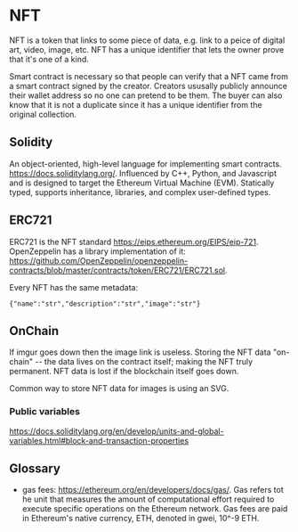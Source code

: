 # NFT

NFT is a token that links to some piece of data, e.g. link to a peice of digital art, video, image, etc. NFT has a unique identifier that lets the owner prove that it's one of a kind.

Smart contract is necessary so that people can verify that a NFT came from a smart contract signed by the creator. Creators ususally publicly announce their wallet address so no one can pretend to be them. The buyer can also know that it is not a duplicate since it has a unique identifier from the original collection.

## Solidity

An object-oriented, high-level language for implementing smart contracts. https://docs.soliditylang.org/. Influenced by C++, Python, and Javascript and is designed to target the Ethereum Virtual Machine (EVM). Statically typed, supports inheritance, libraries, and complex user-defined types.

## ERC721

ERC721 is the NFT standard https://eips.ethereum.org/EIPS/eip-721. OpenZeppelin has a library implementation of it: https://github.com/OpenZeppelin/openzeppelin-contracts/blob/master/contracts/token/ERC721/ERC721.sol.

Every NFT has the same metadata:

`{"name":"str","description":"str","image":"str"}`

## OnChain

If imgur goes down then the image link is useless. Storing the NFT data "on-chain" -- the data lives on the contract itself; making the NFT truly permanent. NFT data is lost if the blockchain itself goes down.

Common way to store NFT data for images is using an SVG. 

### Public variables

https://docs.soliditylang.org/en/develop/units-and-global-variables.html#block-and-transaction-properties

## Glossary

- gas fees: https://ethereum.org/en/developers/docs/gas/. Gas refers tot he unit that measures the amount of computational effort required to execute specific operations on the Ethereum network. Gas fees are paid in Ethereum's native currency, ETH, denoted in gwei, 10^-9 ETH.

